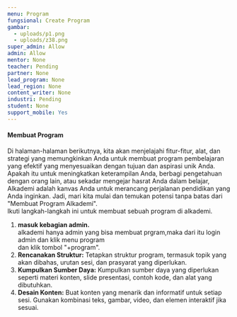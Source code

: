 ```yaml
---
menu: Program
fungsional: Create Program
gambar:
  - uploads/p1.png
  - uploads/z38.png
super_admin: Allow
admin: Allow
mentor: None
teacher: Pending
partner: None
lead_program: None
lead_region: None
content_writer: None
industri: Pending
student: None
support_mobile: Yes
---
```

#### Membuat Program

Di halaman-halaman berikutnya, kita akan menjelajahi fitur-fitur, alat, dan strategi yang memungkinkan Anda untuk membuat program pembelajaran yang efektif yang menyesuaikan dengan tujuan dan aspirasi unik Anda. Apakah itu untuk meningkatkan keterampilan Anda, berbagi pengetahuan dengan orang lain, atau sekadar mengejar hasrat Anda dalam belajar, Alkademi adalah kanvas Anda untuk merancang perjalanan pendidikan yang Anda inginkan. Jadi, mari kita mulai dan temukan potensi tanpa batas dari "Membuat Program Alkademi".\
Ikuti langkah-langkah ini untuk membuat sebuah program di alkademi. 

1. **masuk kebagian admin.**\
   alkademi hanya admin yang bisa membuat prgram,maka dari itu login admin dan klik menu program\
   d﻿an klik tombol "+program".
2. **Rencanakan Struktur:** Tetapkan struktur program, termasuk topik yang akan dibahas, urutan sesi, dan prasyarat yang diperlukan.
3. **Kumpulkan Sumber Daya:** Kumpulkan sumber daya yang diperlukan seperti materi konten, slide presentasi, contoh kode, dan alat yang dibutuhkan.
4. **Desain Konten:** Buat konten yang menarik dan informatif untuk setiap sesi. Gunakan kombinasi teks, gambar, video, dan elemen interaktif jika sesuai.